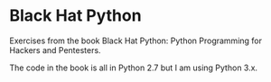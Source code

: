 # Black Hat Python

Exercises from the book Black Hat Python: Python Programming for Hackers and Pentesters.

The code in the book is all in Python 2.7 but I am using Python 3.x.
